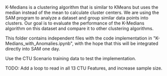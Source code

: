 K-Medians is a clustering algorithm that is similar to KMeans
but uses the median instead of the mean to calculate
cluster centers. We are using the SAM program to analyze a
dataset and group similar data points into clusters. Our goal
is to evaluate the performance of the K-Medians algorithm
on this dataset and compare it to other clustering algorithms.

This folder contains independent files with the code implementation in "K-Medians_with_Anomalies.ipynb", 
with the hope that this will be integrated directly into SAM one day.

Use the CTU Scenario training data to test the implementation.

TODO: Add a loop to read in all 13 CTU Features, and increase sample size.